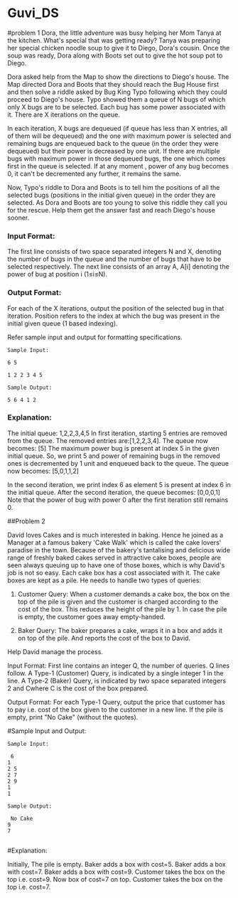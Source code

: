 # Guvi_DS

#problem 1
Dora, the little adventure was busy helping her Mom Tanya at the kitchen. What's special that was getting ready? Tanya was preparing her special chicken noodle soup to give it to Diego, Dora's cousin. Once the soup was ready, Dora along with Boots set out to give the hot soup pot to Diego.

 
Dora asked help from the Map to show the directions to Diego's house. The Map directed Dora and Boots that they should reach the Bug House first and then solve a riddle asked by Bug King Typo following which they could proceed to Diego's house. Typo showed them a queue of N bugs of which only X bugs are to be selected. Each bug has some power associated with it. There are X iterations on the queue.
 

In each iteration, X bugs are dequeued (if queue has less than X entries, all of them will be dequeued) and the one with maximum power is selected and remaining bugs are enqueued back to the queue (in the order they were dequeued) but their power is decreased by one unit. If there are multiple bugs with maximum power in those dequeued bugs, the one which comes first in the queue is selected. If at any moment , power of any bug becomes 0, it can't be decremented any further, it remains the same.

 
Now, Typo's riddle to Dora and Boots is to tell him the positions of all the selected bugs (positions in the initial given queue) in the order they are selected. As Dora and Boots are too young to solve this riddle they call you for the rescue. Help them get the answer fast and reach Diego's house sooner.

 
### Input Format:
The first line consists of two space separated integers N and X, denoting the number of bugs in the queue and the number of bugs that have to be selected respectively.
The next line consists of an array A, A[i] denoting the power of bug at position i (1≤i≤N).

 
### Output Format:
For each of the X iterations, output the position of the selected bug in that iteration. Position refers to the index at which the bug was present in the initial given queue (1 based indexing).

Refer sample input and output for formatting specifications.

```
Sample Input:

6 5

1 2 2 3 4 5

```
```
Sample Output:

5 6 4 1 2
```
 
### Explanation:

The initial queue: 1,2,2,3,4,5
In first iteration, starting 5 entries are removed from the queue.
The removed entries are:[1,2,2,3,4].
The queue now becomes: [5] The maximum power bug is present at index 5 in the given initial queue. So, we print 5 and power of remaining bugs in the removed ones is decremented by 1 unit and enqueued back to the queue.
The queue now becomes: [5,0,1,1,2]

In the second iteration, we print index 6 as element 5 is present at index 6 in the initial queue.
After the second iteration, the queue becomes: [0,0,0,1]
Note that the power of bug with power 0 after the first iteration still remains 0.

##Problem 2

David loves Cakes and is much interested in baking. Hence he joined as a Manager at a famous bakery 'Cake Walk' which is called the cake lovers' paradise in the town. Because of the bakery's tantalising and delicious wide range of freshly baked cakes served in attractive cake boxes, people are seen always queuing up to have one of those boxes, which is why David's job is not so easy. Each cake box has a cost associated with it. The cake boxes are kept as a pile. He needs to handle two types of queries:

 

1) Customer Query:
When a customer demands a cake box, the box on the top of the pile is given and the customer is charged according to the cost of the box. This reduces the height of the pile by 1.
In case the pile is empty, the customer goes away empty-handed.

 

2) Baker Query:
The baker prepares a cake, wraps it in a box and adds it on top of the pile. And reports the cost of the box to David.
 

Help David manage the process.

 

Input Format:
First line contains an integer Q, the number of queries. Q lines follow.
A Type-1 (Customer) Query, is indicated by a single integer 1 in the line.
A Type-2 (Baker) Query, is indicated by two space separated integers 2 and Cwhere C is the cost of the box prepared.

 

Output Format:
For each Type-1 Query, output the price that customer has to pay i.e. cost of the box given to the customer in a new line. If the pile is empty, print "No Cake" (without the quotes).

 

#Sample Input and Output:
```
Sample Input:

 6
1
2 5
2 7
2 9
1
1
``` 
```
Sample Output:

 No Cake
9
7
 
```
#Explanation:

Initially, The pile is empty.
Baker adds a box with cost=5.
Baker adds a box with cost=7.
Baker adds a box with cost=9.
Customer takes the box on the top i.e. cost=9. Now box of cost=7 on top. Customer takes the box on the top i.e. cost=7.
